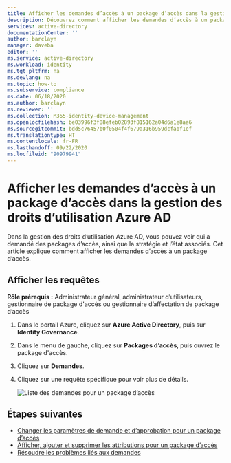 ```yaml
---
title: Afficher les demandes d’accès à un package d’accès dans la gestion des droits d’utilisation Azure AD – Azure Active Directory
description: Découvrez comment afficher les demandes d’accès à un package d’accès dans la gestion des droits d’utilisation Azure Active Directory.
services: active-directory
documentationCenter: ''
author: barclayn
manager: daveba
editor: ''
ms.service: active-directory
ms.workload: identity
ms.tgt_pltfrm: na
ms.devlang: na
ms.topic: how-to
ms.subservice: compliance
ms.date: 06/18/2020
ms.author: barclayn
ms.reviewer: ''
ms.collection: M365-identity-device-management
ms.openlocfilehash: be03996f3f88efeb02893f815162a04d6a1e8aa6
ms.sourcegitcommit: bdd5c76457b0f0504f4f679a316b959dcfabf1ef
ms.translationtype: HT
ms.contentlocale: fr-FR
ms.lasthandoff: 09/22/2020
ms.locfileid: "90979941"
---
```

# <a name="view-requests-for-an-access-package-in-azure-ad-entitlement-management"></a>Afficher les demandes d’accès à un package d’accès dans la gestion des droits d’utilisation Azure AD

Dans la gestion des droits d’utilisation Azure AD, vous pouvez voir qui a demandé des packages d’accès, ainsi que la stratégie et l’état associés. Cet article explique comment afficher les demandes d’accès à un package d’accès.

## <a name="view-requests"></a>Afficher les requêtes

**Rôle prérequis :** Administrateur général, administrateur d’utilisateurs, gestionnaire de package d'accès ou gestionnaire d’affectation de package d’accès

1. Dans le portail Azure, cliquez sur **Azure Active Directory**, puis sur **Identity Governance**.

1. Dans le menu de gauche, cliquez sur **Packages d’accès**, puis ouvrez le package d'accès.

1. Cliquez sur **Demandes**.

1. Cliquez sur une requête spécifique pour voir plus de détails.

    ![Liste des demandes pour un package d’accès](./media/entitlement-management-access-package-requests/requests-list.png)

## <a name="next-steps"></a>Étapes suivantes

- [Changer les paramètres de demande et d’approbation pour un package d’accès](entitlement-management-access-package-request-policy.md)
- [Afficher, ajouter et supprimer les attributions pour un package d’accès](entitlement-management-access-package-assignments.md)
- [Résoudre les problèmes liés aux demandes](entitlement-management-troubleshoot.md#requests)
